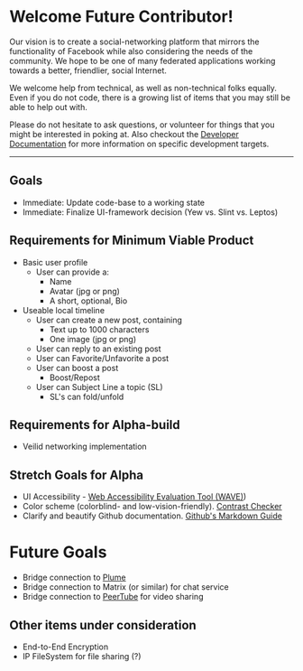 # Welcome Future Contributor!
Our vision is to create a social-networking platform that mirrors the functionality of Facebook while also considering the needs of the community.  We hope to be one of many federated applications working towards a better, friendlier, social Internet.

We welcome help from technical, as well as non-technical folks equally.  Even if you do not code, there is a growing list of items that you may still be able to help out with. <br />

Please do not hesitate to ask questions, or volunteer for things that you might be interested in poking at.
Also checkout the [Developer Documentation](/doc/development) for more information on specific development targets.

--------
## Goals
- Immediate: Update code-base to a working state
- Immediate: Finalize UI-framework decision (Yew vs. Slint vs. Leptos)

## Requirements for Minimum Viable Product
* Basic user profile
	* User can provide a:
		* Name
		* Avatar (jpg or png)
        * A short, optional, Bio
* Useable local timeline
	* User can create a new post, containing
		* Text up to 1000 characters
		* One image (jpg or png)
	* User can reply to an existing post
	* User can Favorite/Unfavorite a post
	* User can boost a post
		* Boost/Repost
    * User can Subject Line a topic (SL)
        * SL's can fold/unfold    

## Requirements for Alpha-build
- Veilid networking implementation

## Stretch Goals for Alpha
- UI Accessibility - [Web Accessibility Evaluation Tool (WAVE)](http://wave.webaim.org/))
- Color scheme (colorblind- and low-vision-friendly). [Contrast Checker](https://webaim.org/resources/contrastchecker/)
- Clarify and beautify Github documentation. [Github's Markdown Guide](https://guides.github.com/features/mastering-markdown/)

# Future Goals
- Bridge connection to [Plume](https://github.com/Plume-org/Plume)
- Bridge connection to Matrix (or similar) for chat service
- Bridge connection to [PeerTube](https://github.com/Chocobozzz/PeerTube) for video sharing

## Other items under consideration
- End-to-End Encryption
- IP FileSystem for file sharing (?)